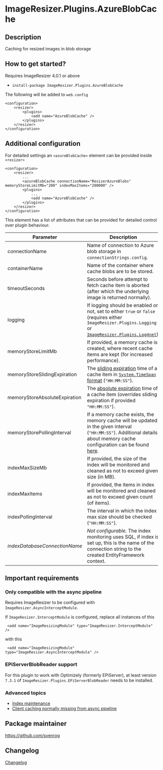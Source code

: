 # ImageResizer.Plugins.AzureBlobCache

## Description

Caching for resized images in blob storage

## How to get started?

Requires ImageResizer 4.0.1 or above

- `install-package ImageResizer.Plugins.AzureBlobCache`

The following will be added to `web.config`

```
<configuration>
    <resizer>
        <plugins>
            <add name="AzureBlobCache" />
        </plugins>
    </resizer>    
</configuration>
```

## Additional configuration

For detailed settings an `<azureBlobCache>` element can be provided inside `<resizer>`

```
<configuration>
    <resizer>
        ...
        <azureBlobCache connectionName="ResizerAzureBlobs" memoryStoreLimitMb="200" indexMaxItems="200000" />
        <plugins>
            ...
            <add name="AzureBlobCache" />
        </plugins>
    </resizer>    
</configuration>
```

This element has a list of attributes that can be provided for detailed control over plugin behaviour.

| Parameter | Description | Default value |
| --------- | ----------- | ------------- |
| connectionName | Name of connection to Azure blob storage in `connectionStrings.config`. | `"ResizerAzureBlobs"`
| containerName | Name of the container where cache blobs are to be stored. | `"imagecache"` |
| timeoutSeconds | Seconds before attempt to fetch cache item is aborted (after which the underlying image is returned normally). | 5 |
| logging | If logging should be enabled or not, set to either `true` or `false` (requires either `ImageResizer.Plugins.Logging` or [`ImageResizer.Plugins.Log4net`](https://github.com/svenrog/ImageResizer.Plugins.Log4net)). | `false` |
| memoryStoreLimitMb | If provided, a memory cache is created, where recent cache items are kept (for increased performance). |
| memoryStoreSlidingExpiration | The [sliding expiration](https://peterdaugaardrasmussen.com/2017/10/02/c-emorycache-absolute-expiration-vs-sliding-expiration/#slidingexpiration) time of a cache item in [`System.TimeSpan` format](https://docs.microsoft.com/en-us/dotnet/standard/base-types/custom-timespan-format-strings) (`"HH:MM:SS"`). | `"00:30:00"` |
| memoryStoreAbsoluteExpiration | The [absolute expiration](https://peterdaugaardrasmussen.com/2017/10/02/c-emorycache-absolute-expiration-vs-sliding-expiration/#absoluteexpiration) time of a cache item (overrides sliding expiration if provided `"HH:MM:SS"`). |
| memoryStorePollingInterval | If a memory cache exists, the memory cache will be updated in the given interval (`"HH:MM:SS"`). Additional details about memory cache configuration can be found [here](https://docs.microsoft.com/en-us/dotnet/framework/configure-apps/file-schema/runtime/namedcaches-element-cache-settings). | `"00:04:01"` |
| indexMaxSizeMb | If provided, the size of the index will be monitored and cleaned as not to exceed given size (in MB). |
| indexMaxItems | If provided, the items in index will be monitored and cleaned as not to exceed given count (of items). |
| indexPollingInterval | The interval in which the index max size should be checked (`"HH:MM:SS"`). | `"00:05:00"`
| _indexDatabaseConnectionName_ | _Not configurable._ The index monitoring uses SQL, if index is set up, this is the name of the connection string to the created EntityFramework context. | `"ResizerEFConnection"`

## Important requirements

### Only compatible with the async pipeline

Requires ImageResizer to be configured with `ImageResizer.AsyncInterceptModule`.

If `ImageResizer.InterceptModule` is configured, replace all instances of this 

```
 <add name="ImageResizingModule" type="ImageResizer.InterceptModule" />
```
with this
```
 <add name="ImageResizingModule" type="ImageResizer.AsyncInterceptModule" />
```

### EPiServerBlobReader support

For this plugin to work with Optimizely (formerly EPiServer), at least version `7.3.1` of `ImageResizer.Plugins.EPiServerBlobReader` needs to be installed.

### Advanced topics

- [Index maintenance](/docs/indexmaintenance.md)
- [Client caching normally missing from async pipeline](/docs/clientcaching.md)

## Package maintainer

https://github.com/svenrog

## Changelog

[Changelog](CHANGELOG.md)